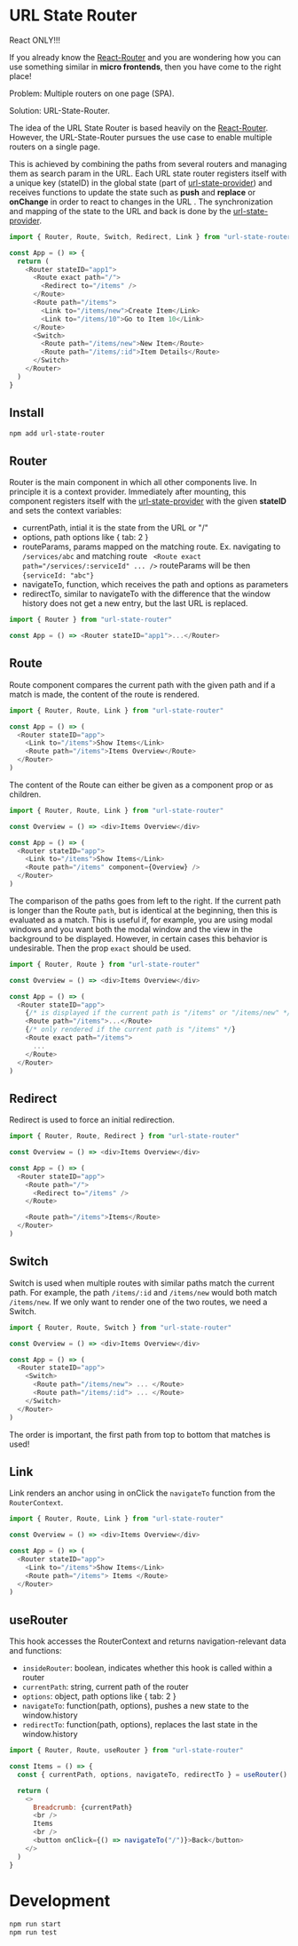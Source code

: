 # URL State Router

React ONLY!!!

If you already know the [React-Router](https://reactrouter.com) and you are wondering how you can use something similar in **micro frontends**, then you have come to the right place!

Problem: Multiple routers on one page (SPA).

Solution: URL-State-Router.

The idea of the URL State Router is based heavily on the [React-Router](https://reactrouter.com/). However, the URL-State-Router pursues the use case to enable multiple routers on a single page.

This is achieved by combining the paths from several routers and managing them as search param in the URL. Each URL state router registers itself with a unique key (stateID) in the global state (part of [url-state-provider]()) and receives functions to update the state such as **push** and **replace** or **onChange** in order to react to changes in the URL . The synchronization and mapping of the state to the URL and back is done by the [url-state-provider]().

```js
import { Router, Route, Switch, Redirect, Link } from "url-state-router"

const App = () => {
  return (
    <Router stateID="app1">
      <Route exact path="/">
        <Redirect to="/items" />
      </Route>
      <Route path="/items">
        <Link to="/items/new">Create Item</Link>
        <Link to="/items/10">Go to Item 10</Link>
      </Route>
      <Switch>
        <Route path="/items/new">New Item</Route>
        <Route path="/items/:id">Item Details</Route>
      </Switch>
    </Router>
  )
}
```

## Install

```bash
npm add url-state-router
```

## Router

Router is the main component in which all other components live.
In principle it is a context provider. Immediately after mounting, this component registers itself with the [url-state-provider]() with the given **stateID** and sets the context variables:

- currentPath, intial it is the state from the URL or "/"
- options, path options like { tab: 2 }
- routeParams, params mapped on the matching route. Ex. navigating to `/services/abc` and matching route ` <Route exact path="/services/:serviceId" ... />` routeParams will be then `{serviceId: "abc"}`
- navigateTo, function, which receives the path and options as parameters
- redirectTo, similar to navigateTo with the difference that the window history does not get a new entry, but the last URL is replaced.

```js
import { Router } from "url-state-router"

const App = () => <Router stateID="app1">...</Router>
```

## Route

Route component compares the current path with the given path and if a match is made, the content of the route is rendered.

```js
import { Router, Route, Link } from "url-state-router"

const App = () => (
  <Router stateID="app">
    <Link to="/items">Show Items</Link>
    <Route path="/items">Items Overview</Route>
  </Router>
)
```

The content of the Route can either be given as a component prop or as children.

```js
import { Router, Route, Link } from "url-state-router"

const Overview = () => <div>Items Overview</div>

const App = () => (
  <Router stateID="app">
    <Link to="/items">Show Items</Link>
    <Route path="/items" component={Overview} />
  </Router>
)
```

The comparison of the paths goes from left to the right. If the current path is longer than the Route `path`, but is identical at the beginning, then this is evaluated as a match. This is useful if, for example, you are using modal windows and you want both the modal window and the view in the background to be displayed. However, in certain cases this behavior is undesirable. Then the prop `exact` should be used.

```js
import { Router, Route } from "url-state-router"

const Overview = () => <div>Items Overview</div>

const App = () => (
  <Router stateID="app">
    {/* is displayed if the current path is "/items" or "/items/new" */}
    <Route path="/items">...</Route>
    {/* only rendered if the current path is "/items" */}
    <Route exact path="/items">
      ...
    </Route>
  </Router>
)
```

## Redirect

Redirect is used to force an initial redirection.

```js
import { Router, Route, Redirect } from "url-state-router"

const Overview = () => <div>Items Overview</div>

const App = () => (
  <Router stateID="app">
    <Route path="/">
      <Redirect to="/items" />
    </Route>

    <Route path="/items">Items</Route>
  </Router>
)
```

## Switch

Switch is used when multiple routes with similar paths match the current path. For example, the path `/items/:id` and `/items/new` would both match `/items/new`. If we only want to render one of the two routes, we need a Switch.

```js
import { Router, Route, Switch } from "url-state-router"

const Overview = () => <div>Items Overview</div>

const App = () => (
  <Router stateID="app">
    <Switch>
      <Route path="/items/new"> ... </Route>
      <Route path="/items/:id"> ... </Route>
    </Switch>
  </Router>
)
```

The order is important, the first path from top to bottom that matches is used!

## Link

Link renders an anchor using in onClick the `navigateTo` function from the `RouterContext`.

```js
import { Router, Route, Link } from "url-state-router"

const Overview = () => <div>Items Overview</div>

const App = () => (
  <Router stateID="app">
    <Link to="/items">Show Items</Link>
    <Route path="/items"> Items </Route>
  </Router>
)
```

## useRouter

This hook accesses the RouterContext and returns navigation-relevant data and functions:

- `insideRouter`: boolean, indicates whether this hook is called within a router
- `currentPath`: string, current path of the router
- `options`: object, path options like { tab: 2 }
- `navigateTo`: function(path, options), pushes a new state to the window.history
- `redirectTo`: function(path, options), replaces the last state in the window.history

```js
import { Router, Route, useRouter } from "url-state-router"

const Items = () => {
  const { currentPath, options, navigateTo, redirectTo } = useRouter()

  return (
    <>
      Breadcrumb: {currentPath}
      <br />
      Items
      <br />
      <button onClick={() => navigateTo("/")}>Back</button>
    </>
  )
}
```

# Development

```bash
npm run start
npm run test
```
